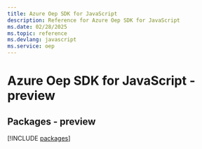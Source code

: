 ```yaml
---
title: Azure Oep SDK for JavaScript
description: Reference for Azure Oep SDK for JavaScript
ms.date: 02/28/2025
ms.topic: reference
ms.devlang: javascript
ms.service: oep
---
```

# Azure Oep SDK for JavaScript - preview
## Packages - preview
[!INCLUDE [packages](oep-index.md)]